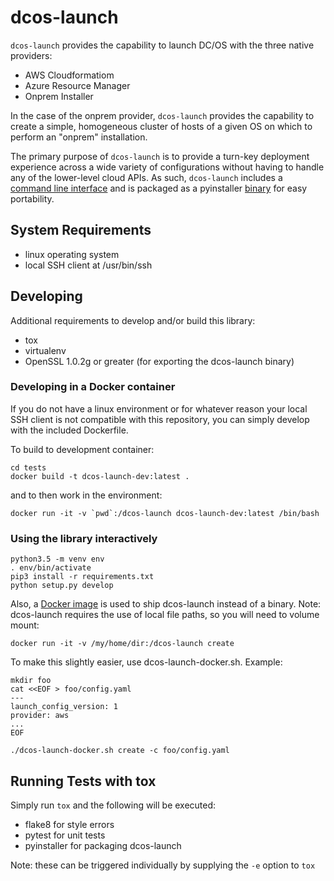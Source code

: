 # dcos-launch

`dcos-launch` provides the capability to launch DC/OS with the three native providers:
* AWS Cloudformatiom
* Azure Resource Manager
* Onprem Installer

In the case of the onprem provider, `dcos-launch` provides the capability to create a simple, homogeneous cluster of hosts of a given OS on which to perform an "onprem" installation.

The primary purpose of `dcos-launch` is to provide a turn-key deployment experience across a wide variety of configurations without having to handle any of the lower-level cloud APIs. As such, `dcos-launch` includes a [command line interface](dcos_launch/README.md) and is packaged as a pyinstaller [binary](https://downloads.dcos.io/dcos-launch/bin/linux/dcos-launch) for easy portability.

## System Requirements
* linux operating system
* local SSH client at /usr/bin/ssh

## Developing
Additional requirements to develop and/or build this library:
* tox
* virtualenv
* OpenSSL 1.0.2g or greater (for exporting the dcos-launch binary)

### Developing in a Docker container
If you do not have a linux environment or for whatever reason your local SSH client is not compatible with this repository, you can simply develop with the included Dockerfile.

To build to development container:
```
cd tests
docker build -t dcos-launch-dev:latest .
```
and to then work in the environment:
```
docker run -it -v `pwd`:/dcos-launch dcos-launch-dev:latest /bin/bash
```

### Using the library interactively
```
python3.5 -m venv env
. env/bin/activate
pip3 install -r requirements.txt
python setup.py develop
```
Also, a [Docker image](Dockerfile) is used to ship dcos-launch instead of a binary.
Note: dcos-launch requires the use of local file paths, so you will need to volume mount:
```
docker run -it -v /my/home/dir:/dcos-launch create
```
To make this slightly easier, use dcos-launch-docker.sh. Example:
```
mkdir foo
cat <<EOF > foo/config.yaml
---
launch_config_version: 1
provider: aws
...
EOF

./dcos-launch-docker.sh create -c foo/config.yaml
```

## Running Tests with tox
Simply run `tox` and the following will be executed:
* flake8 for style errors
* pytest for unit tests
* pyinstaller for packaging dcos-launch

Note: these can be triggered individually by supplying the `-e` option to `tox`

